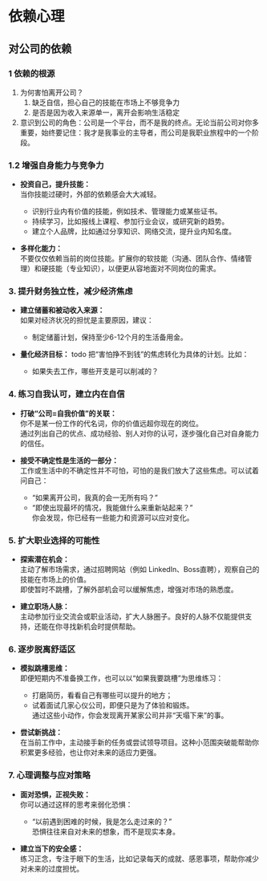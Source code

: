# 依赖心理

##  对公司的依赖
###  1 依赖的根源
1. 为何害怕离开公司？ 
    1. 缺乏自信，担心自己的技能在市场上不够竞争力
    2. 是否是因为收入来源单一，离开会影响生活稳定
2. 意识到公司的角色：公司是一个平台，而不是我的终点。无论当前公司对你多重要，始终要记住：我才是我事业的主导者，而公司是我职业旅程中的一个阶段。


### 1.2 增强自身能力与竞争力
   - **投资自己，提升技能：**  
     当你技能过硬时，外部的依赖感会大大减轻。  
     - 识别行业内有价值的技能，例如技术、管理能力或某些证书。  
     - 持续学习，比如报线上课程、参加行业会议，或研究新的趋势。  
     - 建立个人品牌，比如通过分享知识、网络交流，提升业内知名度。

   - **多样化能力：**  
     不要仅仅依赖当前的岗位技能。扩展你的软技能（沟通、团队合作、情绪管理）和硬技能（专业知识），以便更从容地面对不同岗位的需求。


### 3. **提升财务独立性，减少经济焦虑**
   - **建立储蓄和被动收入来源：**  
     如果对经济状况的担忧是主要原因，建议：  
     - 制定储蓄计划，保持至少6-12个月的生活备用金。  

   - **量化经济目标：**  todo
     把“害怕挣不到钱”的焦虑转化为具体的计划。比如：  
     - 如果失去工作，哪些开支是可以削减的？

### 4. **练习自我认可，建立内在自信**
   - **打破“公司=自我价值”的关联：**  
     你不是某一份工作的代名词，你的价值远超你现在的岗位。  
     通过列出自己的优点、成功经验、别人对你的认可，逐步强化自己对自身能力的信任。

   - **接受不确定性是生活的一部分：**  
     工作或生活中的不确定性并不可怕，可怕的是我们放大了这些焦虑。可以试着问自己：  
     - “如果离开公司，我真的会一无所有吗？”  
     - “即使出现最坏的情况，我能做什么来重新站起来？”  
     你会发现，你已经有一些能力和资源可以应对变化。

### 5. **扩大职业选择的可能性**
   - **探索潜在机会：**  
     主动了解市场需求，通过招聘网站（例如 LinkedIn、Boss直聘），观察自己的技能在市场上的价值。  
     即使暂时不跳槽，了解外部机会可以缓解焦虑，增强对市场的熟悉度。

   - **建立职场人脉：**  
     主动参加行业交流会或职业活动，扩大人脉圈子。良好的人脉不仅能提供支持，还能在你寻找新机会时提供帮助。


### 6. **逐步脱离舒适区**
   - **模拟跳槽思维：**  
     即便短期内不准备换工作，也可以以“如果我要跳槽”为思维练习：  
     - 打磨简历，看看自己有哪些可以提升的地方；  
     - 试着面试几家心仪公司，即便只是为了体验和锻炼。  
     通过这些小动作，你会发现离开某家公司并非“天塌下来”的事。

   - **尝试新挑战：**  
     在当前工作中，主动接手新的任务或尝试领导项目。这种小范围突破能帮助你积累更多经验，也让你对未来的适应力更强。


### 7. **心理调整与应对策略**
   - **面对恐惧，正视失败：**  
     你可以通过这样的思考来弱化恐惧：  
     - “以前遇到困难的时候，我是怎么走过来的？”  
     恐惧往往来自对未来的想象，而不是现实本身。

   - **建立当下的安全感：**  
     练习正念，专注于眼下的生活，比如记录每天的成就、感恩事项，帮助你减少对未来的过度担忧。
